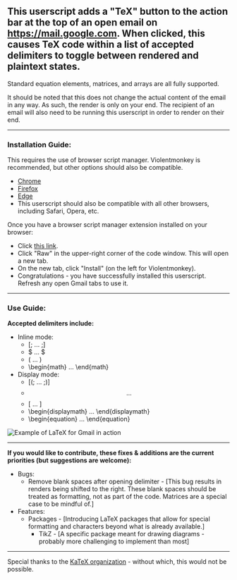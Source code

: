 ## This userscript adds a "TeX" button to the action bar at the top of an open email on https://mail.google.com. When clicked, this causes TeX code within a list of accepted delimiters to toggle between rendered and plaintext states.

Standard equation elements, matrices, and arrays are all fully supported.

It should be noted that this does not change the actual content of the email in any way. As such, the render is only on your end. The recipient of an email will also need to be running this userscript in order to render on their end.

---
### Installation Guide:

This requires the use of browser script manager. Violentmonkey is recommended, but other options should also be compatible.
* [Chrome](https://chromewebstore.google.com/detail/violentmonkey/jinjaccalgkegednnccohejagnlnfdag)
* [Firefox](https://addons.mozilla.org/en-US/firefox/addon/violentmonkey/)
* [Edge](https://microsoftedge.microsoft.com/addons/detail/violentmonkey/eeagobfjdenkkddmbclomhiblgggliao)
* This userscript should also be compatible with all other browsers, including Safari, Opera, etc.

Once you have a browser script manager extension installed on your browser:
* Click [this link](https://github.com/LoganJFisher/LaTeX-for-Gmail/blob/main/LaTeX-for-Gmail.user.js).
* Click "Raw" in the upper-right corner of the code window. This will open a new tab.
* On the new tab, click "Install" (on the left for Violentmonkey).
* Congratulations - you have successfully installed this userscript. Refresh any open Gmail tabs to use it.

---
### Use Guide:

**Accepted delimiters include:**
* Inline mode:
  * [; ... ;]
  * $ ... $
  * \( ... \)
  * \begin{math} ... \end{math}
* Display mode:
  * [(; ... ;)]
  * $$ ... $$ 
  * \[ ... \]
  * \begin{displaymath} ... \end{displaymath}
  * \begin{equation} ... \end{equation}
 
 ![Example of LaTeX for Gmail in action](https://i.imgur.com/AjC4yCv.png)
 
 ---

**If you would like to contribute, these fixes & additions are the current priorities (but suggestions are welcome):**
* Bugs:
  * Remove blank spaces after opening delimiter - [This bug results in renders being shifted to the right. These blank spaces should be treated as formatting, not as part of the code. Matrices are a special case to be mindful of.]
* Features:
  * Packages - [Introducing LaTeX packages that allow for special formatting and characters beyond what is already available.]
    * TikZ - [A specific package meant for drawing diagrams - probably more challenging to implement than most]
---

Special thanks to the [KaTeX organization](https://katex.org/) - without which, this would not be possible.
